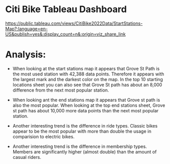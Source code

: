 # Citi Bike Tableau Dashboard

https://public.tableau.com/views/CitiBike2022Data/StartStations-Map?:language=en-US&publish=yes&:display_count=n&:origin=viz_share_link

# Analysis:

- When looking at the start stations map it appears that Grove St Path is the most used station with 42,388 data points. Therefore it appears with the largest mark and the darkest color on the map. In the top 10 starting locations sheet you can also see that Grove St path has about an 8,000 difference from the next most popular station.

- When looking ant the end stations map it appears that Grove st path is also the most popular.  When looking at the top end stations sheet, Grove st path has about 10,000 more data points than the next most popular station.

- Another interesting trend is the difference in ride types. Classic bikes appear to be the most popular with more than double the usage in comparision to electric bikes. 

- Another interesting trend is the difference in membership types. Members are significantly higher (almost double) than the amount of casual riders. 
